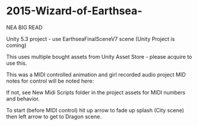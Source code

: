 # 2015-Wizard-of-Earthsea-
NEA BIG READ

Unity 5.3 project  - use EarthseaFinalSceneV7 scene (Unity Project is coming)

This uses multiple bought assets from Unity Asset Store - please acquire to use this.

This was a MIDI controlled animation and girl recorded audio project
MID notes for control will be noted here:

If not, see New Midi Scripts folder in the project assets for MIDI numbers and behavior.

To start (before MIDI control) hit up arrow to fade up splash (City scene) then left arrow to get to Dragon scene.
